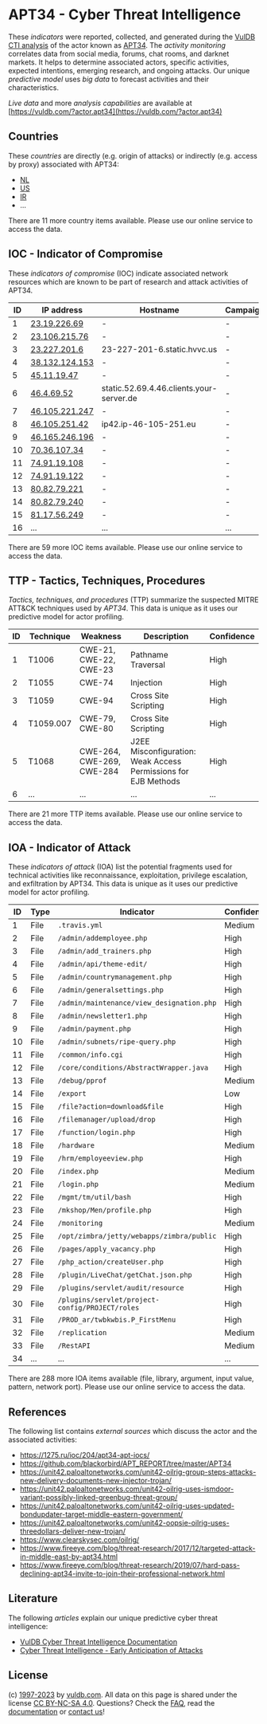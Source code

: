 # APT34 - Cyber Threat Intelligence

These _indicators_ were reported, collected, and generated during the [VulDB CTI analysis](https://vuldb.com/?kb.cti) of the actor known as [APT34](https://vuldb.com/?actor.apt34). The _activity monitoring_ correlates data from social media, forums, chat rooms, and darknet markets. It helps to determine associated actors, specific activities, expected intentions, emerging research, and ongoing attacks. Our unique _predictive model_ uses _big data_ to forecast activities and their characteristics.

_Live data_ and more _analysis capabilities_ are available at [https://vuldb.com/?actor.apt34](https://vuldb.com/?actor.apt34)

## Countries

These _countries_ are directly (e.g. origin of attacks) or indirectly (e.g. access by proxy) associated with APT34:

* [NL](https://vuldb.com/?country.nl)
* [US](https://vuldb.com/?country.us)
* [IR](https://vuldb.com/?country.ir)
* ...

There are 11 more country items available. Please use our online service to access the data.

## IOC - Indicator of Compromise

These _indicators of compromise_ (IOC) indicate associated network resources which are known to be part of research and attack activities of APT34.

ID | IP address | Hostname | Campaign | Confidence
-- | ---------- | -------- | -------- | ----------
1 | [23.19.226.69](https://vuldb.com/?ip.23.19.226.69) | - | - | High
2 | [23.106.215.76](https://vuldb.com/?ip.23.106.215.76) | - | - | High
3 | [23.227.201.6](https://vuldb.com/?ip.23.227.201.6) | 23-227-201-6.static.hvvc.us | - | High
4 | [38.132.124.153](https://vuldb.com/?ip.38.132.124.153) | - | - | High
5 | [45.11.19.47](https://vuldb.com/?ip.45.11.19.47) | - | - | High
6 | [46.4.69.52](https://vuldb.com/?ip.46.4.69.52) | static.52.69.4.46.clients.your-server.de | - | High
7 | [46.105.221.247](https://vuldb.com/?ip.46.105.221.247) | - | - | High
8 | [46.105.251.42](https://vuldb.com/?ip.46.105.251.42) | ip42.ip-46-105-251.eu | - | High
9 | [46.165.246.196](https://vuldb.com/?ip.46.165.246.196) | - | - | High
10 | [70.36.107.34](https://vuldb.com/?ip.70.36.107.34) | - | - | High
11 | [74.91.19.108](https://vuldb.com/?ip.74.91.19.108) | - | - | High
12 | [74.91.19.122](https://vuldb.com/?ip.74.91.19.122) | - | - | High
13 | [80.82.79.221](https://vuldb.com/?ip.80.82.79.221) | - | - | High
14 | [80.82.79.240](https://vuldb.com/?ip.80.82.79.240) | - | - | High
15 | [81.17.56.249](https://vuldb.com/?ip.81.17.56.249) | - | - | High
16 | ... | ... | ... | ...

There are 59 more IOC items available. Please use our online service to access the data.

## TTP - Tactics, Techniques, Procedures

_Tactics, techniques, and procedures_ (TTP) summarize the suspected MITRE ATT&CK techniques used by _APT34_. This data is unique as it uses our predictive model for actor profiling.

ID | Technique | Weakness | Description | Confidence
-- | --------- | -------- | ----------- | ----------
1 | T1006 | CWE-21, CWE-22, CWE-23 | Pathname Traversal | High
2 | T1055 | CWE-74 | Injection | High
3 | T1059 | CWE-94 | Cross Site Scripting | High
4 | T1059.007 | CWE-79, CWE-80 | Cross Site Scripting | High
5 | T1068 | CWE-264, CWE-269, CWE-284 | J2EE Misconfiguration: Weak Access Permissions for EJB Methods | High
6 | ... | ... | ... | ...

There are 21 more TTP items available. Please use our online service to access the data.

## IOA - Indicator of Attack

These _indicators of attack_ (IOA) list the potential fragments used for technical activities like reconnaissance, exploitation, privilege escalation, and exfiltration by APT34. This data is unique as it uses our predictive model for actor profiling.

ID | Type | Indicator | Confidence
-- | ---- | --------- | ----------
1 | File | `.travis.yml` | Medium
2 | File | `/admin/addemployee.php` | High
3 | File | `/admin/add_trainers.php` | High
4 | File | `/admin/api/theme-edit/` | High
5 | File | `/admin/countrymanagement.php` | High
6 | File | `/admin/generalsettings.php` | High
7 | File | `/admin/maintenance/view_designation.php` | High
8 | File | `/admin/newsletter1.php` | High
9 | File | `/admin/payment.php` | High
10 | File | `/admin/subnets/ripe-query.php` | High
11 | File | `/common/info.cgi` | High
12 | File | `/core/conditions/AbstractWrapper.java` | High
13 | File | `/debug/pprof` | Medium
14 | File | `/export` | Low
15 | File | `/file?action=download&file` | High
16 | File | `/filemanager/upload/drop` | High
17 | File | `/function/login.php` | High
18 | File | `/hardware` | Medium
19 | File | `/hrm/employeeview.php` | High
20 | File | `/index.php` | Medium
21 | File | `/login.php` | Medium
22 | File | `/mgmt/tm/util/bash` | High
23 | File | `/mkshop/Men/profile.php` | High
24 | File | `/monitoring` | Medium
25 | File | `/opt/zimbra/jetty/webapps/zimbra/public` | High
26 | File | `/pages/apply_vacancy.php` | High
27 | File | `/php_action/createUser.php` | High
28 | File | `/plugin/LiveChat/getChat.json.php` | High
29 | File | `/plugins/servlet/audit/resource` | High
30 | File | `/plugins/servlet/project-config/PROJECT/roles` | High
31 | File | `/PROD_ar/twbkwbis.P_FirstMenu` | High
32 | File | `/replication` | Medium
33 | File | `/RestAPI` | Medium
34 | ... | ... | ...

There are 288 more IOA items available (file, library, argument, input value, pattern, network port). Please use our online service to access the data.

## References

The following list contains _external sources_ which discuss the actor and the associated activities:

* https://1275.ru/ioc/204/apt34-apt-iocs/
* https://github.com/blackorbird/APT_REPORT/tree/master/APT34
* https://unit42.paloaltonetworks.com/unit42-oilrig-group-steps-attacks-new-delivery-documents-new-injector-trojan/
* https://unit42.paloaltonetworks.com/unit42-oilrig-uses-ismdoor-variant-possibly-linked-greenbug-threat-group/
* https://unit42.paloaltonetworks.com/unit42-oilrig-uses-updated-bondupdater-target-middle-eastern-government/
* https://unit42.paloaltonetworks.com/unit42-oopsie-oilrig-uses-threedollars-deliver-new-trojan/
* https://www.clearskysec.com/oilrig/
* https://www.fireeye.com/blog/threat-research/2017/12/targeted-attack-in-middle-east-by-apt34.html
* https://www.fireeye.com/blog/threat-research/2019/07/hard-pass-declining-apt34-invite-to-join-their-professional-network.html

## Literature

The following _articles_ explain our unique predictive cyber threat intelligence:

* [VulDB Cyber Threat Intelligence Documentation](https://vuldb.com/?kb.cti)
* [Cyber Threat Intelligence - Early Anticipation of Attacks](https://www.scip.ch/en/?labs.20201022)

## License

(c) [1997-2023](https://vuldb.com/?kb.changelog) by [vuldb.com](https://vuldb.com/?kb.about). All data on this page is shared under the license [CC BY-NC-SA 4.0](https://creativecommons.org/licenses/by-nc-sa/4.0/). Questions? Check the [FAQ](https://vuldb.com/?kb.faq), read the [documentation](https://vuldb.com/?kb) or [contact us](https://vuldb.com/?contact)!
